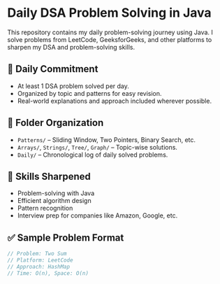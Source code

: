 # Daily DSA Problem Solving in Java

This repository contains my daily problem-solving journey using Java. I solve problems from LeetCode, GeeksforGeeks, and other platforms to sharpen my DSA and problem-solving skills.

## 📅 Daily Commitment
- At least 1 DSA problem solved per day.
- Organized by topic and patterns for easy revision.
- Real-world explanations and approach included wherever possible.

## 📂 Folder Organization
- `Patterns/` – Sliding Window, Two Pointers, Binary Search, etc.
- `Arrays/`, `Strings/`, `Tree/`, `Graph/` – Topic-wise solutions.
- `Daily/` – Chronological log of daily solved problems.

## 🧠 Skills Sharpened
- Problem-solving with Java
- Efficient algorithm design
- Pattern recognition
- Interview prep for companies like Amazon, Google, etc.

## ✅ Sample Problem Format
```java
// Problem: Two Sum
// Platform: LeetCode
// Approach: HashMap
// Time: O(n), Space: O(n)
```
